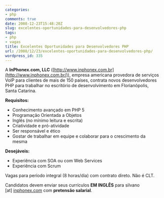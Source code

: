 ```yaml
---
categories:
- php
comments: true
date: 2008-12-23T15:48:20Z
slug: excelentes-oportunidades-para-desenvolvedores-php
tags:
- php
- vagas
title: Excelentes Oportunidades para Desenvolvedores PHP
url: /2008/12/23/excelentes-oportunidades-para-desenvolvedores-php/
wordpress_id: 335
---
```


A **InPhonex.com, LLC** ([http://www.inphonex.com.br](http://www.inphonex.com.br/)), empresa americana provedora de serviços VoIP para clientes de mais de 150 países, contrata novos desenvolvedores PHP para trabalhar no escritório de desenvolvimento em Florianópolis, Santa Catarina.

**Requisitos:**

- Conhecimento avançado em PHP 5
- Programação Orientada a Objetos
- Inglês (no mínimo leitura e escrita)
- Criatividade e pró-atividade
- Ser responsável e ético
- Gostar de trabalhar em equipe e colaborar para o crescimento da mesma

**Desejáveis:**

- Experiência com SOA ou com Web Services
- Experiência com Scrum

Vagas para período integral (8 horas/dia) com contrato direto. Não é CLT.

Candidatos devem enviar seus currículos **EM INGLÊS** para silvano [at] [inphonex.com](http://inphonex.com/) com **pretensão salarial**.
